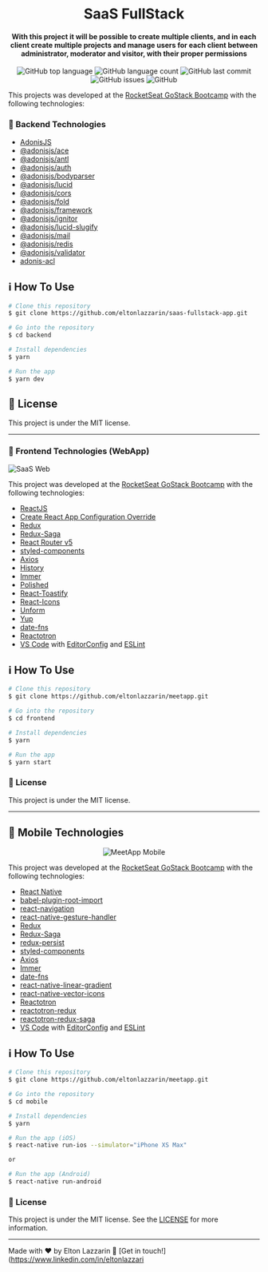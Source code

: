 <h1 align="center">
    <img alt="" src="" />
    <br>
    SaaS FullStack
</h1>

<h4 align="center">
  With this project it will be possible to create multiple clients, and in each client create multiple projects and manage users for each client between administrator, moderator and visitor, with their proper permissions
</h4>
<p align="center">
  <img alt="GitHub top language" src="https://img.shields.io/github/languages/top/eltonlazzarin/saas-fullstack-app">
  
   <img alt="GitHub language count" src="https://img.shields.io/github/languages/count/eltonlazzarin/saas-fullstack-app">

   <img alt="GitHub last commit" src="https://img.shields.io/github/last-commit/eltonlazzarin/saas-fullstack-app">

   <img alt="GitHub issues" src="https://img.shields.io/github/issues/eltonlazzarin/saas-fullstack-app">

   <img alt="GitHub" src="https://img.shields.io/github/license/eltonlazzarin/saas-fullstack-app">

  This projects was developed at the [RocketSeat GoStack Bootcamp](https://rocketseat.com.br/bootcamp) with the following technologies:

  ### :rocket: Backend Technologies

  - [AdonisJS](https://adonisjs.com/)
  - [@adonisjs/ace](https://github.com/adonisjs/ace)
  - [@adonisjs/antl](https://github.com/adonisjs/adonis-antl)
  - [@adonisjs/auth](https://github.com/adonisjs/adonis-auth)
  - [@adonisjs/bodyparser](https://github.com/adonisjs/adonis-bodyparser)
  - [@adonisjs/lucid](https://github.com/adonisjs/adonis-lucid)
  - [@adonisjs/cors](https://github.com/adonisjs/adonis-cors/issues)
  - [@adonisjs/fold](https://www.npmjs.com/package/@adonisjs/fold)
  - [@adonisjs/framework](https://github.com/adonisjs/adonis-framework)
  - [@adonisjs/ignitor](https://github.com/adonisjs/adonis-ignitor)
  - [@adonisjs/lucid-slugify](https://github.com/adonisjs/adonis-lucid-slugify)
  - [@adonisjs/mail](https://github.com/adonisjs/adonis-mail)
  - [@adonisjs/redis](https://github.com/adonisjs/adonis-redis)
  - [@adonisjs/validator](https://github.com/adonisjs/adonis-validation-provider)
  - [adonis-acl](https://github.com/enniel/adonis-acl)

  ## :information_source: How To Use

  ```bash
  # Clone this repository
  $ git clone https://github.com/eltonlazzarin/saas-fullstack-app.git

  # Go into the repository
  $ cd backend

  # Install dependencies
  $ yarn

  # Run the app
  $ yarn dev
  ```

  ## :memo: License

  This project is under the MIT license.

  ---

  ### :rocket: Frontend Technologies (WebApp)

  <img alt="SaaS Web" src="https://github.com/eltonlazzarin/meetapp/blob/master/frontend/screenshots/meetapp.gif">

  This project was developed at the [RocketSeat GoStack Bootcamp](https://rocketseat.com.br/bootcamp) with the following technologies:

  - [ReactJS](https://reactjs.org/)
  - [Create React App Configuration Override](https://github.com/sharegate/craco)
  - [Redux](https://redux.js.org/)
  - [Redux-Saga](https://redux-saga.js.org/)
  - [React Router v5](https://github.com/ReactTraining/react-router)
  - [styled-components](https://www.styled-components.com/)
  - [Axios](https://github.com/axios/axios)
  - [History](https://www.npmjs.com/package/history)
  - [Immer](https://github.com/immerjs/immer)
  - [Polished](https://polished.js.org/)
  - [React-Toastify](https://fkhadra.github.io/react-toastify/)
  - [React-Icons](http://react-icons.github.io/react-icons/)
  - [Unform](https://github.com/Rocketseat/unform)
  - [Yup](https://www.npmjs.com/package/yup)
  - [date-fns](https://date-fns.org/)
  - [Reactotron](https://infinite.red/reactotron)
  - [VS Code](https://code.visualstudio.com) with [EditorConfig](https://marketplace.visualstudio.com/items?itemName=EditorConfig.EditorConfig) and [ESLint](https://marketplace.visualstudio.com/items?itemName=dbaeumer.vscode-eslint)

  ## :information_source: How To Use

  ```bash
  # Clone this repository
  $ git clone https://github.com/eltonlazzarin/meetapp.git

  # Go into the repository
  $ cd frontend

  # Install dependencies
  $ yarn

  # Run the app
  $ yarn start
  ```

  ### :memo: License

  This project is under the MIT license.

  ---

  ## :rocket: Mobile Technologies

  <p align="center">
  <img alt="MeetApp Mobile" src="https://github.com/eltonlazzarin/meetapp/blob/master/mobile/screenshots/meetapp.png">
  </p>

  This project was developed at the [RocketSeat GoStack Bootcamp](https://rocketseat.com.br/bootcamp) with the following technologies:

  - [React Native](https://facebook.github.io/react-native/)
  - [babel-plugin-root-import](https://github.com/entwicklerstube/babel-plugin-root-import)
  - [react-navigation](https://reactnavigation.org/)
  - [react-native-gesture-handler](https://github.com/kmagiera/react-native-gesture-handler)
  - [Redux](https://redux.js.org/)
  - [Redux-Saga](https://redux-saga.js.org/)
  - [redux-persist](https://github.com/rt2zz/redux-persist)
  - [styled-components](https://www.styled-components.com/)
  - [Axios](https://github.com/axios/axios)
  - [Immer](https://github.com/immerjs/immer)
  - [date-fns](https://date-fns.org/)
  - [react-native-linear-gradient](https://github.com/react-native-community/react-native-linear-gradient)
  - [react-native-vector-icons](https://github.com/oblador/react-native-vector-icons)
  - [Reactotron](https://infinite.red/reactotron)
  - [reactotron-redux](https://github.com/infinitered/reactotron-redux)
  - [reactotron-redux-saga](https://github.com/infinitered/reactotron-redux-sagan)
  - [VS Code](https://code.visualstudio.com) with [EditorConfig](https://marketplace.visualstudio.com/items?itemName=EditorConfig.EditorConfig) and [ESLint](https://marketplace.visualstudio.com/items?itemName=dbaeumer.vscode-eslint)

  ## :information_source: How To Use

  ```bash
  # Clone this repository
  $ git clone https://github.com/eltonlazzarin/meetapp.git

  # Go into the repository
  $ cd mobile

  # Install dependencies
  $ yarn

  # Run the app (iOS)
  $ react-native run-ios --simulator="iPhone XS Max"

  or

  # Run the app (Android)
  $ react-native run-android
  ```

  ### :memo: License

  This project is under the MIT license. See the [LICENSE](https://github.com/eltonlazzarin/saas-fullstack-app/blob/master/LICENSE) for more information.

  ---

Made with ♥ by Elton Lazzarin :wave: [Get in touch!](https://www.linkedin.com/in/eltonlazzari
